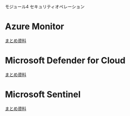 モジュール4 セキュリティオペレーション

# Azure Monitor

[まとめ資料](../../AZ-104/pdf/mod11/Azure%20Monitor.pdf)

# Microsoft Defender for Cloud

[まとめ資料](../pdf/mod4/Microsoft%20Defender%20for%20Cloud%20まとめ.pdf)

# Microsoft Sentinel

[まとめ資料](../pdf/mod4/Microsoft%20Sentinel%20まとめ.pdf)